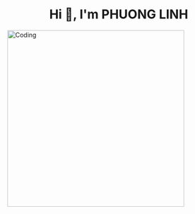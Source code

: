 <h1 align="center">Hi 👋, I'm PHUONG LINH</h1>
<img align="center" alt="Coding" width="400" src="https://media.tenor.com/IF2JdxzmyN4AAAAi/coding-girl.gif">


</p>

